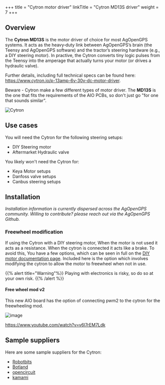 +++
title = "Cytron motor driver"
linkTitle = "Cytron MD13S driver"
weight = 7
+++

## Overview

The **Cytron MD13S** is the motor driver of choice for most AgOpenGPS systems.
It acts as the heavy‑duty link between AgOpenGPS’s brain (the Teensy and
AgOpenGPS software) and the tractor’s steering hardware (e.g., a DIY steering
motor). In practive, the Cytron converts tiny logic pulses from the Teensy into
the amperage that actually turns your motor (or drives a hydraulic valve).

Further details, including full technical specs can be found here:
https://www.cytron.io/p-13amp-6v-30v-dc-motor-driver.

Beware - Cytron make a few different types of motor driver. The **MD13S** is the
one that fits the requirements of the AIO PCBs, so don't just go "for one that
sounds similar".

![Cytron](../../img/cytron-md13s.png)

## Use cases

You will need the Cytron for the following steering setups:

- DIY Steering motor
- Aftermarket Hydraulic valve

You likely won't need the Cytron for:

- Keya Motor setups
- Danfoss valve setups
- Canbus steering setups

## Installation

_Installation information is currently dispersed across the AgOpenGPS community.
Willing to contribute? please reach out via the AgOpenGPS Github._

### Freewheel modification

If using the Cytron with a DIY steering motor, When the motor is not used it
acts as a resistance. When the cytron is connected it acts like a brake. To
avoid this, You have a few options, which can be seen in full on the
[DIY motor documentation page](/hardware/steering-options/diy-motor). Included
here is the option which involves modifying the cytron to allow the motor to
freewheel when not in use.

{{% alert title="Warning"%}} Playing with electronics is risky, so do so at your
own risk. {{% /alert %}}

#### Free wheel mod v2

This new AIO board has the option of connecting pwm2 to the cytron for the
freewheeling mod.

![image](/hardware/img/free-wheel-mod-v2.png)

https://www.youtube.com/watch?v=v6l7rEM7Ldk

## Sample suppliers

Here are some sample suppliers for the Cytron:

- [Robotbits](https://robotbits.co.uk/product/cytron-13amp-6v-30v-dc-motor-driver/)
- [Botland](https://botland.store/motor-drivers-modules/12412-cytron-md13s-single-channel-30v-13a-motor-controller-5904422377090.html)
- [opencircuit](https://opencircuit.shop/product/13amp-6v-30v-dc-motor-driver)
- [kamami](https://kamami.pl/en/DC-motor-controllers/576759-cytron-md13s-dc-motor-driver.html)
